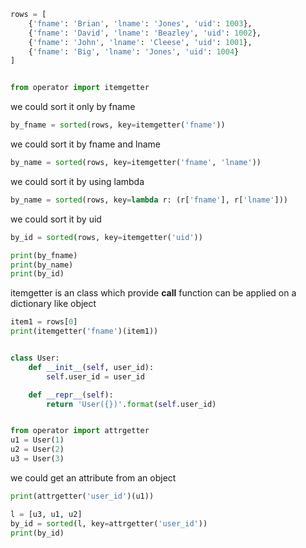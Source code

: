 ```python
rows = [
    {'fname': 'Brian', 'lname': 'Jones', 'uid': 1003},
    {'fname': 'David', 'lname': 'Beazley', 'uid': 1002},
    {'fname': 'John', 'lname': 'Cleese', 'uid': 1001},
    {'fname': 'Big', 'lname': 'Jones', 'uid': 1004}
]


from operator import itemgetter

```

 we could sort it only by fname
```python
by_fname = sorted(rows, key=itemgetter('fname'))

```

 we could sort it by fname and lname
```python
by_name = sorted(rows, key=itemgetter('fname', 'lname'))

```

 we could sort it by using lambda
```python
by_name = sorted(rows, key=lambda r: (r['fname'], r['lname']))

```

we could sort it by uid
```python
by_id = sorted(rows, key=itemgetter('uid'))

print(by_fname)
print(by_name)
print(by_id)

```

 itemgetter is an class which provide __call__ function can be applied on a dictionary like object
```python
item1 = rows[0]
print(itemgetter('fname')(item1))


class User:
    def __init__(self, user_id):
        self.user_id = user_id

    def __repr__(self):
        return 'User({})'.format(self.user_id)


from operator import attrgetter
u1 = User(1)
u2 = User(2)
u3 = User(3)

```

 we could get an attribute from an object
```python
print(attrgetter('user_id')(u1))

l = [u3, u1, u2]
by_id = sorted(l, key=attrgetter('user_id'))
print(by_id)
```
